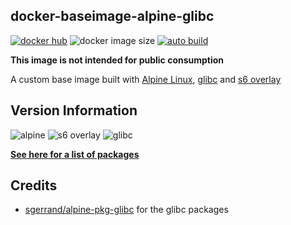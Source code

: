 [appurl]: https://alpinelinux.org
[s6overlay]: https://github.com/just-containers/s6-overlay
[glibcurl]: https://www.gnu.org/software/libc/

## docker-baseimage-alpine-glibc
[![docker hub](https://img.shields.io/badge/docker_hub-link-blue?style=for-the-badge&logo=docker)](https://hub.docker.com/r/vcxpz/baseimage-alpine-glibc) ![docker image size](https://img.shields.io/docker/image-size/vcxpz/baseimage-alpine-glibc?style=for-the-badge&logo=docker) [![auto build](https://img.shields.io/badge/docker_builds-automated-blue?style=for-the-badge&logo=docker?color=d1aa67)](https://github.com/hydazz/docker-baseimage-alpine-glibc/actions?query=workflow%3A"Auto+Builder+CI")

**This image is not intended for public consumption**

A custom base image built with [Alpine Linux][appurl], [glibc][glibcurl] and [s6 overlay][s6overlay]

## Version Information
![alpine](https://img.shields.io/badge/alpine-edge-0D597F?style=for-the-badge&logo=alpine-linux) ![s6 overlay](https://img.shields.io/badge/s6_overlay-2.1.0.2-blue?style=for-the-badge) ![glibc](https://img.shields.io/badge/glibc-2.32-blue?style=for-the-badge)

**[See here for a list of packages](https://github.com/hydazz/docker-baseimage-alpine-glibc/blob/main/package_versions.txt)**

## Credits
* [sgerrand/alpine-pkg-glibc](https://github.com/sgerrand/alpine-pkg-glibc) for the glibc packages
